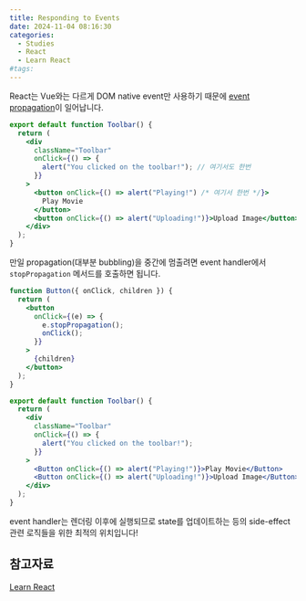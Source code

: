 ```yaml
---
title: Responding to Events
date: 2024-11-04 08:16:30
categories:
  - Studies
  - React
  - Learn React
#tags:
---
```

React는 Vue와는 다르게 DOM native event만 사용하기 때문에 [event propagation](../../../browser/web_api/dom.md)이 일어납니다.

```jsx
export default function Toolbar() {
  return (
    <div
      className="Toolbar"
      onClick={() => {
        alert("You clicked on the toolbar!"); // 여기서도 한번
      }}
    >
      <button onClick={() => alert("Playing!") /* 여기서 한번 */}>
        Play Movie
      </button>
      <button onClick={() => alert("Uploading!")}>Upload Image</button>
    </div>
  );
}
```

만일 propagation(대부분 bubbling)을 중간에 멈출려면 event handler에서 `stopPropagation` 메서드를 호출하면 됩니다.

```jsx
function Button({ onClick, children }) {
  return (
    <button
      onClick={(e) => {
        e.stopPropagation();
        onClick();
      }}
    >
      {children}
    </button>
  );
}

export default function Toolbar() {
  return (
    <div
      className="Toolbar"
      onClick={() => {
        alert("You clicked on the toolbar!");
      }}
    >
      <Button onClick={() => alert("Playing!")}>Play Movie</Button>
      <Button onClick={() => alert("Uploading!")}>Upload Image</Button>
    </div>
  );
}
```

event handler는 렌더링 이후에 실행되므로 state를 업데이트하는 등의 side-effect 관련 로직들을 위한 최적의 위치입니다!

## 참고자료

[Learn React](https://react.dev/learn)